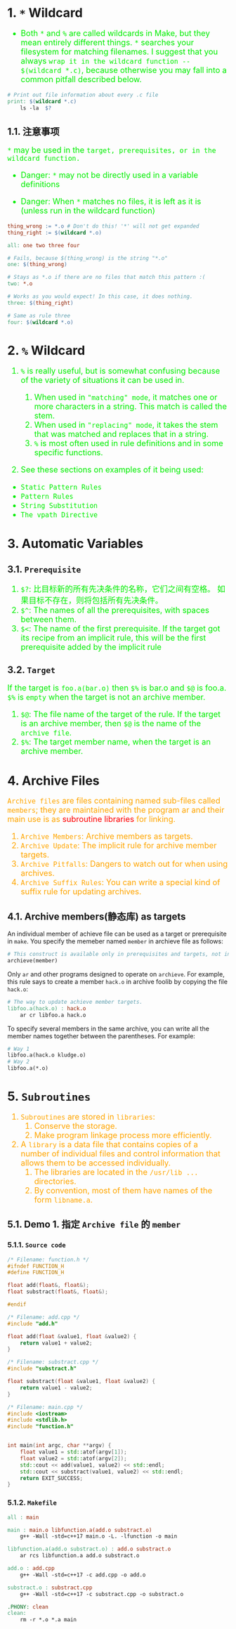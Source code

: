 <!--
 * @Descripttion: 
 * @version: 
 * @Author: sch
 * @Date: 2022-04-01 22:07:50
 * @LastEditors: sch
 * @LastEditTime: 2022-04-02 12:06:16
-->
# 1. `*` Wildcard
<font color="gree" size="4">

- Both `*` and `%` are called wildcards in Make, but they mean entirely different things. `*` searches your filesystem for matching filenames. I suggest that you always `wrap it in the wildcard function -- $(wildcard *.c)`, because otherwise you may fall into a common pitfall described below.

</font>

```Makefile
# Print out file information about every .c file
print: $(wildcard *.c)
	ls -la  $?
```

## 1.1. 注意事项
<font color="gree" size="4">

`*` may be used in the `target, prerequisites, or in the wildcard function.`

- Danger: `*` may not be directly used in a variable definitions

- Danger: When `*` matches no files, it is left as it is (unless run in the wildcard function)

</font>

```Makefile
thing_wrong := *.o # Don't do this! '*' will not get expanded
thing_right := $(wildcard *.o)

all: one two three four

# Fails, because $(thing_wrong) is the string "*.o"
one: $(thing_wrong)

# Stays as *.o if there are no files that match this pattern :(
two: *.o 

# Works as you would expect! In this case, it does nothing.
three: $(thing_right)

# Same as rule three
four: $(wildcard *.o)
```

# 2. `%` Wildcard
<font color="gree" size="4">

1. `%` is really useful, but is somewhat confusing because of the variety of situations it can be used in.

    1. When used in `"matching" mode`, it matches one or more characters in a string. This match is called the stem.
    2. When used in `"replacing" mode`, it takes the stem that was matched and replaces that in a string.
    3. `%` is most often used in rule definitions and in some specific functions.

1. See these sections on examples of it being used:
- `Static Pattern Rules`
- `Pattern Rules`
- `String Substitution`
- `The vpath Directive`

</font>

# 3. Automatic Variables

## 3.1. `Prerequisite`
<font color="gree" size="4">

1. `$?`: 比目标新的所有先决条件的名称，它们之间有空格。 如果目标不存在，则将包括所有先决条件。
2. `$^`: The names of all the prerequisites, with spaces between them.
3. `$<`: The name of the first prerequisite. If the target got its recipe from an implicit rule, this will be the first prerequisite added by the implicit rule

</font>

## 3.2. `Target`
<font color="gree" size="4">

If the target is `foo.a(bar.o)` then `$%` is bar.o and `$@` is foo.a. `$%` is `empty` when the target is not an archive member.

1. `$@`: The file name of the target of the rule. If the target is an archive member, then `$@` is the name of the `archive file`.
2. `$%`: The target member name, when the target is an archive member.

</font>

# 4. Archive Files
<font color="orange" size="4">

`Archive files` are files containing named sub-files called `members`; they are maintained with the program ar and their main use is as <font color="red" size="4">subroutine libraries</font> for linking.

1. `Archive Members`: Archive members as targets.
2. `Archive Update`: The implicit rule for archive member targets.
3. `Archive Pitfalls`: Dangers to watch out for when using archives.
4. `Archive Suffix Rules`: You can write a special kind of suffix rule for updating archives.

</font>

## 4.1. Archive members(静态库) as targets
An individual member of achieve file can be used as a target or prerequisite in `make`. You specify the memeber named `member` in archieve file as follows:
```Makefile
# This construct is available only in prerequisites and targets, not in recipes
archieve(member)
```

Only `ar` and other programs designed to operate on `archieve`. For example, this rule says to create a member `hack.o` in archive foolib by copying the file `hack.o`:
```Makefile
# The way to update achieve member targets.
libfoo.a(hack.o) : hack.o
    ar cr libfoo.a hack.o
```

To specify several members in the same archive, you can write all the member names together between the parentheses. For example:
```Makefile 
# Way 1
libfoo.a(hack.o kludge.o)
# Way 2
libfoo.a(*.o)
```

# 5. `Subroutines`
<font color="orange" size="4">

1. `Subroutines` are stored in `libraries`:
    1. Conserve the storage.
    2. Make program linkage process more efficiently.
2. A `library` is a data file that contains copies of a number of individual files and control information that allows them to be accessed individually.
   1. The libraries are located in the `/usr/lib ... ` directories. 
   2. By convention, most of them have names of the form `libname.a`.

</font>

## 5.1. Demo 1. 指定 `Archive file` 的 `member`

### 5.1.1. `Source code`
```c++
/* Filename: function.h */
#ifndef FUNCTION_H
#define FUNCTION_H

float add(float&, float&);
float substract(float&, float&);

#endif
```

```c++
/* Filename: add.cpp */
#include "add.h"

float add(float &value1, float &value2) {
    return value1 + value2;
}
```

```c++
/* Filename: substract.cpp */
#include "substract.h"

float substract(float &value1, float &value2) {
    return value1 - value2;
}
```

```c++
/* Filename: main.cpp */
#include <iostream>
#include <stdlib.h>
#include "function.h"


int main(int argc, char **argv) {
    float value1 = std::atof(argv[1]);
    float value2 = std::atof(argv[2]);
    std::cout << add(value1, value2) << std::endl;
    std::cout << substract(value1, value2) << std::endl;
    return EXIT_SUCCESS;
}
```

### 5.1.2. `Makefile`
```Makefile
all : main

main : main.o libfunction.a(add.o substract.o)
	g++ -Wall -std=c++17 main.o -L. -lfunction -o main

libfunction.a(add.o substract.o) : add.o substract.o
	ar rcs libfunction.a add.o substract.o

add.o : add.cpp
	g++ -Wall -std=c++17 -c add.cpp -o add.o

substract.o : substract.cpp
	g++ -Wall -std=c++17 -c substract.cpp -o substract.o

.PHONY: clean
clean:
	rm -r *.o *.a main
```